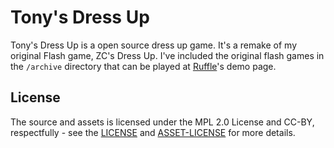 # Tony's Dress Up

​Tony's Dress Up is a open source dress up game. It's a remake of my original Flash game, ZC's Dress Up. I've included the original flash games in the ``/archive`` directory that can be played at [Ruffle](https://ruffle.rs/)'s demo page.
​
## ​License

The source and assets is licensed under the MPL 2.0 License and CC-BY, respectfully - see the [LICENSE](LICENSE) and [ASSET-LICENSE](ASSET-LICENSE) for more details.